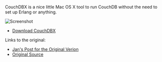 CouchDBX is a nice little Mac OS X tool to run CouchDB without the need to set up Erlang or anything.

![Screenshot](http://dl-client.getdropbox.com/u/65508/couchDBX-screenshot.png "Screenshot")

* [Download CouchDBX](http://wiki.github.com/JonGretar/couchdbx/home)

Links to the original: 

 * [Jan's Post for the Original Verion](http://jan.prima.de/~jan/plok/archives/142-CouchDBX-Revival.html)
 * [Original Source](http://couchprojects.googlecode.com/svn/trunk/unofficial-binary-releases/CouchDBX/)